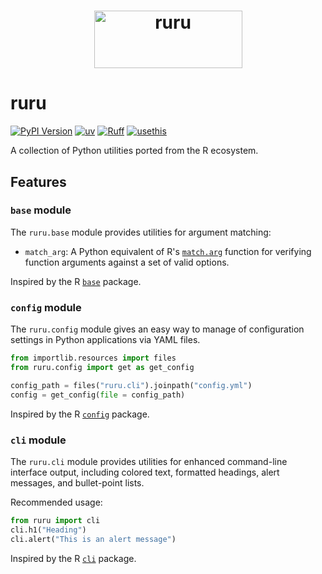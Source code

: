 <h1 align="center">
  <img width="237" height="92" alt="ruru" src="https://github.com/user-attachments/assets/499805bd-23f5-4868-9ec6-c2f1ba151203"><br>
</h1>

# ruru

[![PyPI Version](https://img.shields.io/pypi/v/ruru.svg)](<https://pypi.python.org/pypi/ruru>)
[![uv](https://img.shields.io/endpoint?url=https://raw.githubusercontent.com/astral-sh/uv/main/assets/badge/v0.json)](https://github.com/astral-sh/uv)
[![Ruff](https://img.shields.io/endpoint?url=https://raw.githubusercontent.com/astral-sh/ruff/main/assets/badge/v2.json)](https://github.com/astral-sh/ruff)
[![usethis](https://img.shields.io/endpoint?url=https://raw.githubusercontent.com/usethis-python/usethis-python/main/assets/badge/v1.json)](https://github.com/usethis-python/usethis-python)

A collection of Python utilities ported from the R ecosystem.

## Features

### `base` module

The `ruru.base` module provides utilities for argument matching:

- `match_arg`: A Python equivalent of R's [`match.arg`](https://stat.ethz.ch/R-manual/R-devel/library/base/html/match.arg.html) function for verifying function arguments against a set of valid options.

Inspired by the R [`base`](https://stat.ethz.ch/R-manual/R-devel/library/base/html/00Index.html) package.

### `config` module

The `ruru.config` module gives an easy way to manage of configuration settings in Python applications via YAML files.

```python
from importlib.resources import files
from ruru.config import get as get_config

config_path = files("ruru.cli").joinpath("config.yml") 
config = get_config(file = config_path)
```

Inspired by the R [`config`](https://rstudio.github.io/config/articles/introduction.html/) package.

### `cli` module

The `ruru.cli` module provides utilities for enhanced command-line interface output, including colored text, formatted headings, alert messages, and bullet-point lists.

Recommended usage:

```python
from ruru import cli
cli.h1("Heading")
cli.alert("This is an alert message")
```

Inspired by the R [`cli`](https://cli.r-lib.org/reference/index.html) package.
